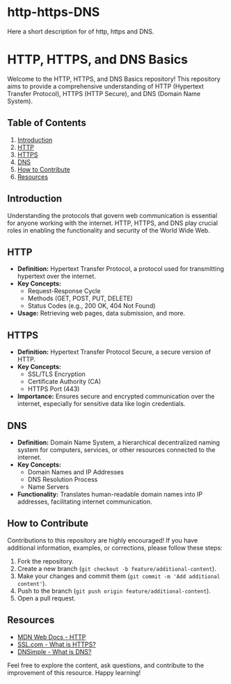 # http-https-DNS
Here a short description for of http, https and DNS.
# HTTP, HTTPS, and DNS Basics

Welcome to the HTTP, HTTPS, and DNS Basics repository! This repository aims to provide a comprehensive understanding of HTTP (Hypertext Transfer Protocol), HTTPS (HTTP Secure), and DNS (Domain Name System).

## Table of Contents

1. [Introduction](#introduction)
2. [HTTP](#http)
3. [HTTPS](#https)
4. [DNS](#dns)
5. [How to Contribute](#how-to-contribute)
6. [Resources](#resources)

## Introduction

Understanding the protocols that govern web communication is essential for anyone working with the internet. HTTP, HTTPS, and DNS play crucial roles in enabling the functionality and security of the World Wide Web.

## HTTP

- **Definition:** Hypertext Transfer Protocol, a protocol used for transmitting hypertext over the internet.
- **Key Concepts:**
  - Request-Response Cycle
  - Methods (GET, POST, PUT, DELETE)
  - Status Codes (e.g., 200 OK, 404 Not Found)
- **Usage:** Retrieving web pages, data submission, and more.

## HTTPS

- **Definition:** Hypertext Transfer Protocol Secure, a secure version of HTTP.
- **Key Concepts:**
  - SSL/TLS Encryption
  - Certificate Authority (CA)
  - HTTPS Port (443)
- **Importance:** Ensures secure and encrypted communication over the internet, especially for sensitive data like login credentials.

## DNS

- **Definition:** Domain Name System, a hierarchical decentralized naming system for computers, services, or other resources connected to the internet.
- **Key Concepts:**
  - Domain Names and IP Addresses
  - DNS Resolution Process
  - Name Servers
- **Functionality:** Translates human-readable domain names into IP addresses, facilitating internet communication.

## How to Contribute

Contributions to this repository are highly encouraged! If you have additional information, examples, or corrections, please follow these steps:

1. Fork the repository.
2. Create a new branch (`git checkout -b feature/additional-content`).
3. Make your changes and commit them (`git commit -m 'Add additional content'`).
4. Push to the branch (`git push origin feature/additional-content`).
5. Open a pull request.

## Resources

- [MDN Web Docs - HTTP](https://developer.mozilla.org/en-US/docs/Web/HTTP)
- [SSL.com - What is HTTPS?](https://www.ssl.com/faqs/what-is-https/)
- [DNSimple - What is DNS?](https://support.dnsimple.com/articles/what-is-dns/)

Feel free to explore the content, ask questions, and contribute to the improvement of this resource. Happy learning!
